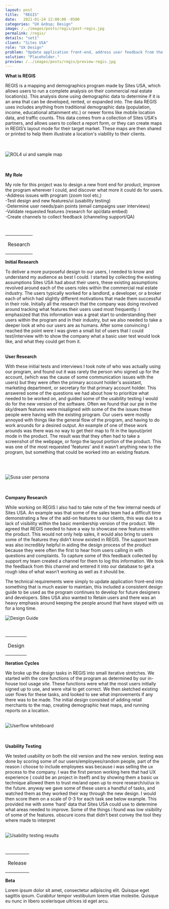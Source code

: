 ```yaml
---
layout: post
title:  "REGIS"
date:   2021-01-24 12:00:00 -0500
categories: "UX &nbsp; Design"
image: /../images/posts/regis/post-regis.jpg
permalink: /regis/
details: "set1"
client: "Sites USA"
role: "UX Design"
problem: "Update application front-end, address user feedback from the original application. "
solution: "Placeholder."
preview: /../images/posts/regis/preview-regis.jpg
---
```



**What is REGIS**

REGIS is a mapping and demographics program made by Sites USA, which allows users to run a complete analysis on their commercial real estate location(s). This analysis done using demographic data to determine if it is an area that can be developed, rented, or expanded into. The data REGIS uses includes anything from traditional demographic data (population, income, educational attainment etc.) or newer forms like mobile location data, and traffic counts. This data comes from a collection of Sites USA's partners, and allows users to collect a report form, or they can create maps in REGIS’s layout mode for their target market. These maps are then shared or printed to help them illustrate a location's viability to their clients.  
<br>
<br>

![ROL4 ui and sample map](/../images/posts/regis/preview-regis.png)
<br>
<br>
<br>

 **My Role**

 My role for this project was to design a new front end for product, improve the program wherever I could, and discover what more it could do for users.<br>
 -Address issues with program (zoom tool etc,)<br>
 -Test design and new features/ui (usability testing)<br>
 -Determine user needs/pain points (email campaigns user interviews)<br>
 -Validate requested features (research for api/data embed)<br>
 -Create channels to collect feedback (channeling support/QA)<br>
<br>
<br>

<table class="post-content-section-title">
  <tr>
    <td>
      <p class="section-title">Research</p>
    </td>
  </tr>
</table>

**Initial Research**

To deliver a more purposeful design to our users, I needed to know and understand my audience as best I could. I started by collecting the existing assumptions Sites USA had about their users, these existing assumptions revolved around each of the users roles within the commercial real estate industry. The users typically worked for a landlord, a developer, or a broker each of which had slightly different motivations that made them successful in their role. Initially all the research that the company was doing revolved around tracking what features their users used most frequently. I emphasized that this information was a great start to understanding their users within the program and in their industry, but we also needed to take a deeper look at who our users are as humans. After some convincing I reached the point were I was given a small list of users that I could test/interview with to show the company what a basic user test would look like, and what they could get from it.
<br>
<br>

**User Research**

With these initial tests and interviews I took note of who was actually using our program, and found out it was rarely the person who signed up for the account, (which was the cause of some communication issues with the users) but they were often the primary account holder's assistant, marketing department, or secretary for that primary account holder. This answered some of the questions we had about how to prioritize what needed to be worked on, and guided some of the usability testing I would do for the new version of the software. Often we found that our pie in the sky/dream features were misaligned with some of the the issues these people were having with the existing program. Our users were mostly annoyed with things like the general flow of the program, and having to do work arounds for a desired output. An example of one of these work arounds was there was no way to get their map to fit in the layout/print mode in the product. The result was that they often had to take a screenshot of the webpage, or forgo the layout portion of the product. This was one of the most requested 'features' and it wasn’t anything new to the program, but something that could be worked into an existing feature. 

<br>
<br>

![Susa user persona](/../images/posts/regis/preview-regis.png)
<br>
<br>
<br>

**Company Research**

While working on REGIS I also had to take note of the few internal needs of Sites USA. An example was that some of the sales team had a difficult time demonstrating a few of the add-on features to our clients, this was due to a lack of visibility within the basic membership version of the product. We agreed that REGIS needed to have a way to showcase new features within the product. This would not only help sales, it would also bring to users some of the features they didn’t know existed in REGIS. The support team was also incredibly helpful in aiding the design process of the product because they were often the first to hear from users calling in with questions and complaints. To capture some of this feedback collected by support my team created a channel for them to log this information. We took the feedback from this channel and entered it into our database to get a rough idea of what wasn’t working as well as it should be.

The technical requirements were simply to update application front-end into something that is much easier to maintain, this included a consistent design guide to be used as the program continues to develop for future designers and developers. Sites USA also wanted to Retain users and there was an heavy emphasis around keeping the people around that have stayed with us for a long time.

![Design Guide](/../images/posts/regis/preview-regis.png)
<br>
<br>
<br>

<table class="post-content-section-title">
  <tr>
    <td>
      <p class="section-title">Design</p>
    </td>
  </tr>
</table>


**Iteration Cycles**

We broke up the design tasks in REGIS into small iterative stretches. We started with the core functions of the program as determined by our in-house tool usage site. These functions were what the most users initially signed up to use, and were vital to get correct. We then sketched existing user flows for these tasks, and looked to see what improvements if any there was to be made. The initial design consisted of adding retail merchants to the map, creating demographic heat maps, and running reports on a location.
<br>
<br>

![Userflow whiteboard](/../images/posts/regis/preview-regis.png)
<br>
<br>
<br>

**Usability Testing**

We tested usability on both the old version and the new version. testing was done by scoring some of our users/employees/random people, part of the reason i choose to include employees was because i was selling the ux process to the company. I was the first person working here that had UX experience ( could be an project in itself) and by showing them a basic ux technique allowed them to trust me/and open up to more research/ui/ux in the future. anyway we gave some of these users a handful of tasks, and watched them as they worked their way through the new design. I would then score them on a scale of 0-3 for each task see below example. This provided me with some ‘hard’ data that Sites USA could use to determine what areas needed to improve. Some of the things i found was low visibility of some of the features. obscure icons that didn’t best convey the tool they where made to interpret
<br>
<br>

![Usability testing results](/../images/posts/regis/preview-regis.png)
<br>
<br>
<br>


<table class="post-content-section-title">
  <tr>
    <td>
      <p class="section-title">Release</p>
    </td>
  </tr>
</table>

**Beta**

Lorem ipsum dolor sit amet, consectetur adipiscing elit. Quisque eget sagittis ipsum. Curabitur tempor vestibulum lorem vitae molestie. Quisque eu nunc in libero scelerisque ultrices id eget arcu.
<br>
<br>
<br>
